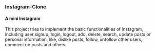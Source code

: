 ### Instagram-Clone

#### A mini Instagram

This project tries to implement the basic functionalities of Instagram, including user signup, login, logout, add, delete, search, update posts or personal information, like, dislike posts, follow, unfollow other users, comment on posts and others.

